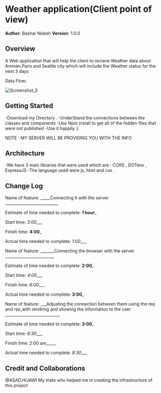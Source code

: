 # Weather application(Client point of view)

**Author**: Bashar Nobeh
**Version**: 1.0.0 

## Overview
A Web application that will help the client to recieve Weather data about Amman,Paris and Seattle city which will include 
the Weather status for the next 3 days 

Data Flow: 

![Screenshot_3](https://user-images.githubusercontent.com/84404158/187319791-82d76d61-b3c4-4044-a8a2-48466ccda991.png)


## Getting Started
-Download my Directory .
-UnderStand the connections between the classes and components 
-Use Npm install to get all of the hidden files that were not published 
-Use it happily :)

NOTE : MY SERVER WILL BE PROVIDING YOU WITH THE INFO

## Architecture
-We have 3 main libraries that were used which are : CORS , DOTenv , ExpressJS
-The language used were js, html and css .

## Change Log
Name of feature: _____Connecting it with the server ___________________________

Estimate of time needed to complete: __1 hour___

Start time: _3:00____

Finish time: __4:00___

Actual time needed to complete: _1:00____

Name of feature: _______Connecting the browser with the server  _________________________

Estimate of time needed to complete: __2:00___

Start time: _4:00____

Finish time: _6:00____

Actual time needed to complete: __3:00___

Name of feature: ___Adjusting the connection between them using the req and res_with rendring and showing the information to the user ____________________________

Estimate of time needed to complete: __3:00___

Start time: _6:30____

Finish time: 2:00 am_____

Actual time needed to complete: _8:30____

## Credit and Collaborations

@ASAD.HIJAWI My mate who helped me in creating the infrastructure of this project 

